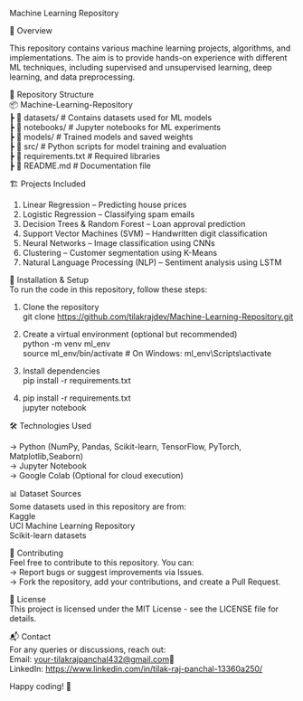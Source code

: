 Machine Learning Repository

📌 Overview

This repository contains various machine learning projects, algorithms, and implementations. The aim is to provide hands-on experience with different ML techniques, including supervised and unsupervised learning, deep learning, and data preprocessing.

📂 Repository Structure<br/>
📦 Machine-Learning-Repository <br/>
┣ 📂 datasets/       # Contains datasets used for ML models
 <br/>
┣ 📂 notebooks/      # Jupyter notebooks for ML experiments
 <br/>
┣ 📂 models/         # Trained models and saved weights
 <br/>
┣ 📂 src/            # Python scripts for model training and evaluation
 <br/>
┣ 📜 requirements.txt  # Required libraries
 <br/>
┣ 📜 README.md       # Documentation file

🏗️ Projects Included

1. Linear Regression – Predicting house prices<br/>
2. Logistic Regression – Classifying spam emails<br/>
3. Decision Trees & Random Forest – Loan approval prediction<br/>
4. Support Vector Machines (SVM) – Handwritten digit classification<br/>
5. Neural Networks – Image classification using CNNs<br/>
6. Clustering – Customer segmentation using K-Means<br/>
7. Natural Language Processing (NLP) – Sentiment analysis using LSTM<br/>

🔧 Installation & Setup<br/>
    To run the code in this repository, follow these steps:<br/>

1. Clone the repository<br/>
   git clone https://github.com/tilakrajdev/Machine-Learning-Repository.git<br/>

2. Create a virtual environment (optional but recommended)<br/>
   python -m venv ml_env<br/>
   source ml_env/bin/activate   # On Windows: ml_env\Scripts\activate<br/>

3. Install dependencies<br/>
   pip install -r requirements.txt

4. pip install -r requirements.txt<br/>
   jupyter notebook

🛠️ Technologies Used<br/>

 -> Python (NumPy, Pandas, Scikit-learn, TensorFlow, PyTorch, Matplotlib,Seaborn)<br/>
 -> Jupyter Notebook<br/>
 -> Google Colab (Optional for cloud execution)<br/>

📊 Dataset Sources<br/>
    Some datasets used in this repository are from:<br/>
    Kaggle<br/>
    UCI Machine Learning Repository<br/>
    Scikit-learn datasets<br/>

🤝 Contributing<br/>
    Feel free to contribute to this repository. You can:<br/>
 -> Report bugs or suggest improvements via Issues.<br/>
 -> Fork the repository, add your contributions, and create a Pull Request.<br/>

📜 License<br/>
    This project is licensed under the MIT License - see the LICENSE file for details.

📬 Contact<br/>
    For any queries or discussions, reach out:<br/>
    Email: your-tilakrajpanchal432@gmail.com🔗<br/> 
    LinkedIn: https://www.linkedin.com/in/tilak-raj-panchal-13360a250/<br/>

Happy coding! 🚀
